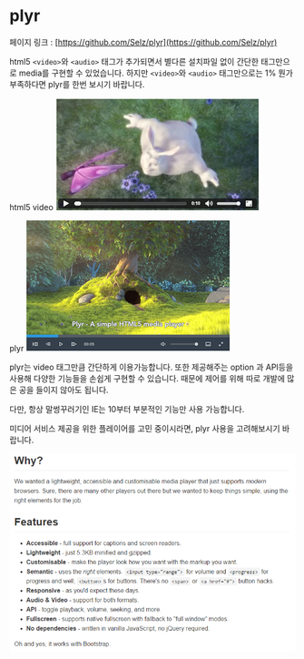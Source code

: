 # plyr

페이지 링크 : [https://github.com/Selz/plyr](https://github.com/Selz/plyr)

html5 ```<video>```와  ```<audio>``` 태그가 추가되면서 별다른 설치파일 없이 
간단한 태그만으로 media를 구현할 수 있었습니다.
하지만 ```<video>```와 ```<audio>``` 태그만으로는  1% 뭔가 부족하다면 plyr를 한번 보시기 바랍니다.

html5 video
![이미지](../img/005$13$01.png)

plyr
![이미지](../img/005$13$02.png)

plyr는 video 태그만큼 간단하게 이용가능합니다. 또한 제공해주는 option 과 API등을 사용해 
다양한 기능들을 손쉽게 구현할 수 있습니다. 때문에 제어를 위해 따로 개발에 많은 공을 들이지 않아도 됩니다.

다만, 항상 말썽꾸러기인 IE는 10부터 부분적인 기능만 사용 가능합니다. 

미디어 서비스 제공을 위한 플레이어를 고민 중이시라면, plyr 사용을 고려해보시기 바랍니다.

![이미지](../img/005$13$03.png)